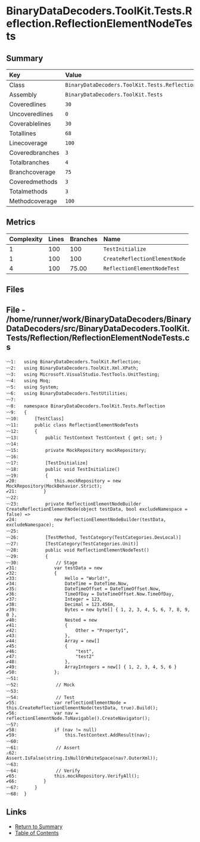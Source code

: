 ﻿# BinaryDataDecoders.ToolKit.Tests.Reflection.ReflectionElementNodeTests

## Summary

| Key             | Value                                                                    |
| :-------------- | :----------------------------------------------------------------------- |
| Class           | `BinaryDataDecoders.ToolKit.Tests.Reflection.ReflectionElementNodeTests` |
| Assembly        | `BinaryDataDecoders.ToolKit.Tests`                                       |
| Coveredlines    | `30`                                                                     |
| Uncoveredlines  | `0`                                                                      |
| Coverablelines  | `30`                                                                     |
| Totallines      | `68`                                                                     |
| Linecoverage    | `100`                                                                    |
| Coveredbranches | `3`                                                                      |
| Totalbranches   | `4`                                                                      |
| Branchcoverage  | `75`                                                                     |
| Coveredmethods  | `3`                                                                      |
| Totalmethods    | `3`                                                                      |
| Methodcoverage  | `100`                                                                    |

## Metrics

| Complexity | Lines | Branches | Name                          |
| :--------- | :---- | :------- | :---------------------------- |
| 1          | 100   | 100      | `TestInitialize`              |
| 1          | 100   | 100      | `CreateReflectionElementNode` |
| 4          | 100   | 75.00    | `ReflectionElementNodeTest`   |

## Files

## File - /home/runner/work/BinaryDataDecoders/BinaryDataDecoders/src/BinaryDataDecoders.ToolKit.Tests/Reflection/ReflectionElementNodeTests.cs

```CSharp
〰1:   using BinaryDataDecoders.ToolKit.Reflection;
〰2:   using BinaryDataDecoders.ToolKit.Xml.XPath;
〰3:   using Microsoft.VisualStudio.TestTools.UnitTesting;
〰4:   using Moq;
〰5:   using System;
〰6:   using BinaryDataDecoders.TestUtilities;
〰7:   
〰8:   namespace BinaryDataDecoders.ToolKit.Tests.Reflection
〰9:   {
〰10:      [TestClass]
〰11:      public class ReflectionElementNodeTests
〰12:      {
〰13:          public TestContext TestContext { get; set; }
〰14:  
〰15:          private MockRepository mockRepository;
〰16:  
〰17:          [TestInitialize]
〰18:          public void TestInitialize()
〰19:          {
✔20:              this.mockRepository = new MockRepository(MockBehavior.Strict);
✔21:          }
〰22:  
〰23:          private ReflectionElementNodeBuilder CreateReflectionElementNode(object testData, bool excludeNamespace = false) =>
✔24:              new ReflectionElementNodeBuilder(testData, excludeNamespace);
〰25:  
〰26:          [TestMethod, TestCategory(TestCategories.DevLocal)]
〰27:          [TestCategory(TestCategories.Unit)]
〰28:          public void ReflectionElementNodeTest()
〰29:          {
〰30:              // Stage
✔31:              var testData = new
✔32:              {
✔33:                  Hello = "World!",
✔34:                  DateTime = DateTime.Now,
✔35:                  DateTimeOffset = DateTimeOffset.Now,
✔36:                  TimeOfDay = DateTimeOffset.Now.TimeOfDay,
✔37:                  Integer = 123,
✔38:                  Decimal = 123.456m,
✔39:                  Bytes = new byte[] { 1, 2, 3, 4, 5, 6, 7, 8, 9, 0 },
✔40:                  Nested = new
✔41:                  {
✔42:                      Other = "Property1",
✔43:                  },
✔44:                  Array = new[]
✔45:                  {
✔46:                      "test",
✔47:                      "test2"
✔48:                  },
✔49:                  ArrayIntegers = new[] { 1, 2, 3, 4, 5, 6 }
✔50:              };
〰51:  
〰52:              // Mock
〰53:  
〰54:              // Test
✔55:              var reflectionElementNode = this.CreateReflectionElementNode(testData, true).Build();
✔56:              var nav = reflectionElementNode.ToNavigable().CreateNavigator();
〰57:  
✔58:              if (nav != null)
✔59:                  this.TestContext.AddResult(nav);
〰60:  
〰61:              // Assert
⚠62:              Assert.IsFalse(string.IsNullOrWhiteSpace(nav?.OuterXml));
〰63:  
〰64:              // Verify
✔65:              this.mockRepository.VerifyAll();
✔66:          }
〰67:      }
〰68:  }
```

## Links

* [Return to Summary](Summary.md)
* [Table of Contents](../TOC.md)

